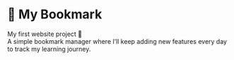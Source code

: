# 📑 My Bookmark

My first website project 🚀  
A simple bookmark manager where I’ll keep adding new features every day to track my learning journey.
